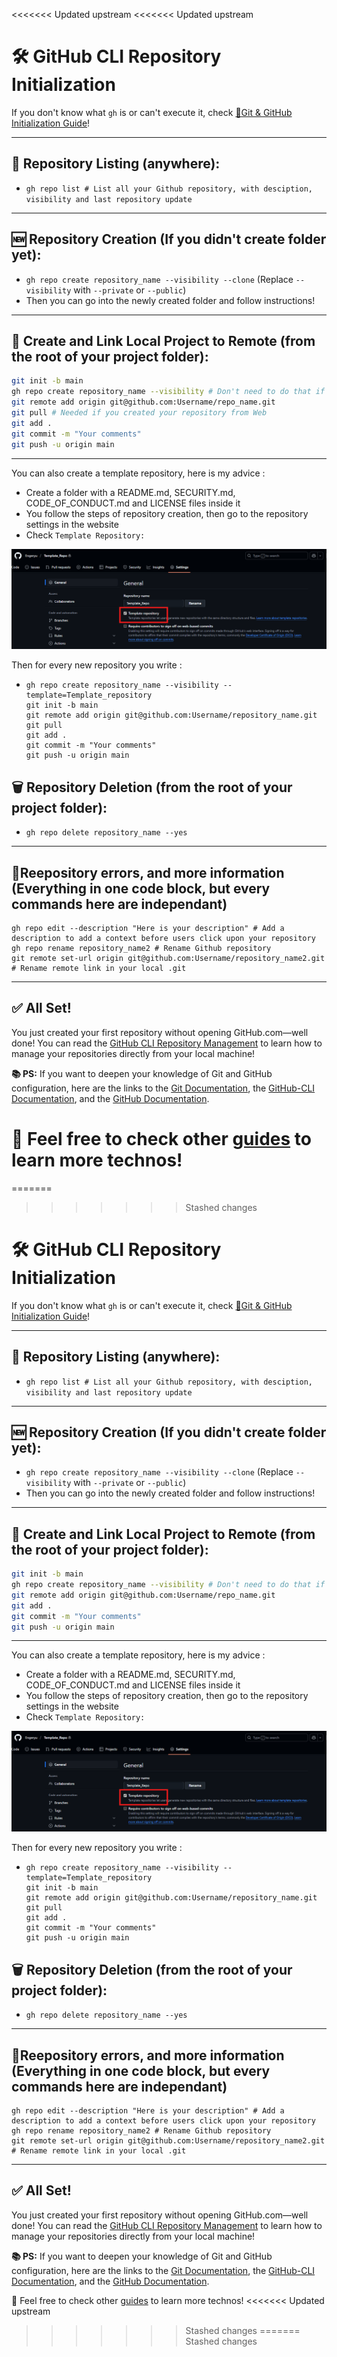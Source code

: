<<<<<<< Updated upstream
<<<<<<< Updated upstream
# 🛠️ GitHub CLI Repository Initialization

If you don't know what `gh` is or can't execute it, check [🧰Git &amp; GitHub Initialization Guide](./github_git_init.md)!

---

## 📁 Repository Listing (anywhere):

* `gh repo list # List all your Github repository, with desciption, visibility and last repository update`

---

## 🆕 Repository Creation (If you didn't create folder yet):

* `gh repo create repository_name --visibility --clone`
  (Replace `--visibility` with `--private` or `--public`)
* Then you can go into the newly created folder and follow instructions!

---

## 🔁 Create and Link Local Project to Remote (from the root of your project folder):

```bash
git init -b main
gh repo create repository_name --visibility # Don't need to do that if you did the last step `Repository Creation`
git remote add origin git@github.com:Username/repo_name.git
git pull # Needed if you created your repository from Web
git add .
git commit -m "Your comments"
git push -u origin main
```

---



You can also create a template repository, here is my advice :

- Create a folder with a README.md, SECURITY.md, CODE_OF_CONDUCT.md and LICENSE files inside it
- You follow the steps of repository creation, then go to the repository settings in the website
- Check `Template Repository:`

![1744324127942](image/02-Github_Repo_Init/1744324127942.png)

Then for every new repository you write :

- ```
  gh repo create repository_name --visibility --template=Template_repository
  git init -b main
  git remote add origin git@github.com:Username/repository_name.git
  git pull
  git add .
  git commit -m "Your comments"
  git push -u origin main
  ```

## 🗑️ Repository Deletion (from the root of your project folder):

* `gh repo delete repository_name --yes`

---

## 🧩Reepository errors, and more information (Everything in one code block, but every commands here are independant)

```
gh repo edit --description "Here is your description" # Add a description to add a context before users click upon your repository
gh repo rename repository_name2 # Rename Github repository
git remote set-url origin git@github.com:Username/repository_name2.git # Rename remote link in your local .git
```

---

## ✅ All Set!

You just created your first repository without opening GitHub.com—well done!
You can read the [GitHub CLI Repository Management](./03-Github_Repo_Managment.md) to learn how to manage your repositories directly from your local machine!

**📚 PS:** If you want to deepen your knowledge of Git and GitHub configuration, here are the links to the [Git Documentation](https://git-scm.com/docs), the [GitHub-CLI Documentation](https://cli.github.com/manual/), and the [GitHub Documentation](https://docs.github.com/en).

🚀 Feel free to check other [guides](../README.md) to learn more technos!
=======
=======
>>>>>>> Stashed changes
# 🛠️ GitHub CLI Repository Initialization

If you don't know what `gh` is or can't execute it, check [🧰Git &amp; GitHub Initialization Guide](./github_git_init.md)!

---

## 📁 Repository Listing (anywhere):

* `gh repo list # List all your Github repository, with desciption, visibility and last repository update`

---

## 🆕 Repository Creation (If you didn't create folder yet):

* `gh repo create repository_name --visibility --clone`
  (Replace `--visibility` with `--private` or `--public`)
* Then you can go into the newly created folder and follow instructions!

---

## 🔁 Create and Link Local Project to Remote (from the root of your project folder):

```bash
git init -b main
gh repo create repository_name --visibility # Don't need to do that if you did the last step `Repository Creation`
git remote add origin git@github.com:Username/repo_name.git
git add .
git commit -m "Your comments"
git push -u origin main
```

---



You can also create a template repository, here is my advice :

- Create a folder with a README.md, SECURITY.md, CODE_OF_CONDUCT.md and LICENSE files inside it
- You follow the steps of repository creation, then go to the repository settings in the website
- Check `Template Repository:`

![1744324127942](image/02-Github_Repo_Init/1744324127942.png)

Then for every new repository you write :

- ```
  gh repo create repository_name --visibility --template=Template_repository
  git init -b main
  git remote add origin git@github.com:Username/repository_name.git
  git pull
  git add .
  git commit -m "Your comments"
  git push -u origin main
  ```

## 🗑️ Repository Deletion (from the root of your project folder):

* `gh repo delete repository_name --yes`

---

## 🧩Reepository errors, and more information (Everything in one code block, but every commands here are independant)

```
gh repo edit --description "Here is your description" # Add a description to add a context before users click upon your repository
gh repo rename repository_name2 # Rename Github repository
git remote set-url origin git@github.com:Username/repository_name2.git # Rename remote link in your local .git
```

---

## ✅ All Set!

You just created your first repository without opening GitHub.com—well done!
You can read the [GitHub CLI Repository Management](./03-Github_Repo_Managment.md) to learn how to manage your repositories directly from your local machine!

**📚 PS:** If you want to deepen your knowledge of Git and GitHub configuration, here are the links to the [Git Documentation](https://git-scm.com/docs), the [GitHub-CLI Documentation](https://cli.github.com/manual/), and the [GitHub Documentation](https://docs.github.com/en).

🚀 Feel free to check other [guides](../README.md) to learn more technos!
<<<<<<< Updated upstream
>>>>>>> Stashed changes
=======
>>>>>>> Stashed changes
